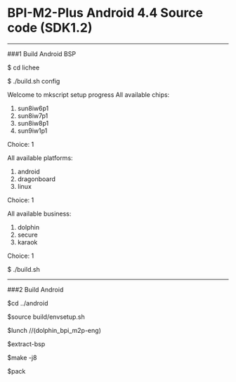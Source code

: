 # BPI-M2-Plus Android 4.4 Source code (SDK1.2)
----------
###1 Build Android BSP

   $ cd lichee
 
   $ ./build.sh config    
      

Welcome to mkscript setup progress
All available chips:
   1. sun8iw6p1
   2. sun8iw7p1
   3. sun8iw8p1
   4. sun9iw1p1
 
Choice: 1


All available platforms:
   1. android
   2. dragonboard
   3. linux
 
Choice: 1


All available business:
   1. dolphin
   2. secure
   3. karaok

Choice: 1

   $ ./build.sh 


***********

###2 Build Android 

   $cd ../android

   $source build/envsetup.sh
   
   $lunch    //(dolphin_bpi_m2p-eng)
   
   $extract-bsp
   
   $make -j8
   
   $pack
   
   










